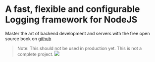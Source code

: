 # A fast, flexible and configurable Logging framework for NodeJS

Master the art of backend development and servers with the free open source book on [github](https://github.com/ishtms/learn-nodejs-hard-way)

> Note: This should not be used in production yet. This is not a complete project.
![](https://uddrapi.com/api/img?page=logtar%20homepage)